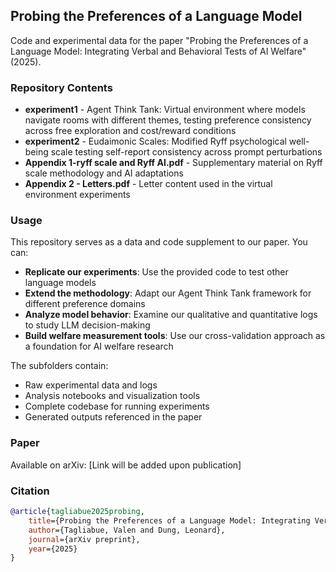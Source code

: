 ## Probing the Preferences of a Language Model

Code and experimental data for the paper "Probing the Preferences of a Language Model: Integrating Verbal and Behavioral Tests of AI Welfare" (2025).

### Repository Contents

- **experiment1** - Agent Think Tank: Virtual environment where models navigate rooms with different themes, testing preference consistency across free exploration and cost/reward conditions
- **experiment2** - Eudaimonic Scales: Modified Ryff psychological well-being scale testing self-report consistency across prompt perturbations  
- **Appendix 1-ryff scale and Ryff AI.pdf** - Supplementary material on Ryff scale methodology and AI adaptations
- **Appendix 2 - Letters.pdf** - Letter content used in the virtual environment experiments

### Usage

This repository serves as a data and code supplement to our paper. You can:

- **Replicate our experiments**: Use the provided code to test other language models
- **Extend the methodology**: Adapt our Agent Think Tank framework for different preference domains
- **Analyze model behavior**: Examine our qualitative and quantitative logs to study LLM decision-making
- **Build welfare measurement tools**: Use our cross-validation approach as a foundation for AI welfare research

The subfolders contain:
- Raw experimental data and logs
- Analysis notebooks and visualization tools  
- Complete codebase for running experiments
- Generated outputs referenced in the paper

### Paper

Available on arXiv: [Link will be added upon publication]

### Citation

```bibtex
@article{tagliabue2025probing,
    title={Probing the Preferences of a Language Model: Integrating Verbal and Behavioral Tests of AI Welfare},
    author={Tagliabue, Valen and Dung, Leonard},
    journal={arXiv preprint},
    year={2025}
}
